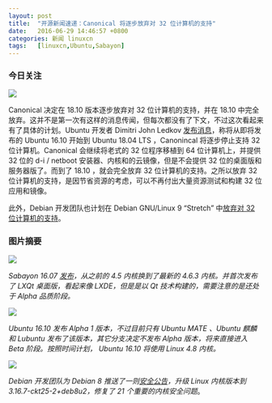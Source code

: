 ```yaml
---
layout: post
title:	"开源新闻速递：Canonical 将逐步放弃对 32 位计算机的支持"
date:	2016-06-29 14:46:57 +0800 
categories:	新闻 linuxcn 
tags:	[linuxcn,Ubuntu,Sabayon]
---
```



### 今日关注


![](/Asserts/Images//attachment/album/201606/29/144708gwoeikklrivkelwo.jpg)


Canonical 决定在 18.10 版本逐步放弃对 32 位计算机的支持，并在 18.10 中完全放弃。这并不是第一次有这样的消息传闻，但每次都没有了下文，不过这次看起来有了具体的计划。Ubuntu 开发者 Dimitri John Ledkov [发布消息](https://lists.ubuntu.com/archives/ubuntu-devel/2016-June/039420.html)，称将从即将发布的 Ubuntu 16.10 开始到 Ubuntu 18.04 LTS ，Canonincal 将逐步停止支持 32 位计算机。Canonical 会继续将老式的 32 位程序移植到 64 位计算机上，并提供 32 位的 d-i / netboot 安装器、内核和的云镜像，但是不会提供 32 位的桌面版和服务器版了。而到了 18.10 ，就会完全放弃 32 位计算机的支持。之所以放弃 32 位计算机的支持，是因节省资源的考虑，可以不再付出大量资源测试和构建 32 位应用和镜像。


此外，Debian 开发团队也计划在 Debian GNU/Linux 9 “Stretch” 中[放弃对 32 位计算机的支持](/article-7322-1.html)。


### 图片摘要


![](/Asserts/Images//attachment/album/201606/29/141251t931mhw01rr0s1kw.jpg)


*Sabayon 16.07 [发布](http://www.sabayon.org/release/latest-monthly-release-sabayon-1511)，从之前的 4.5 内核换到了最新的 4.6.3 内核。并首次发布了 LXQt 桌面版，看起来像 LXDE，但是是以 Qt 技术构建的，需要注意的是还处于 Alpha 品质阶段。*


![](/Asserts/Images//attachment/album/201606/29/141754b0ispa7px7pba78e.jpg)


*Ubuntu 16.10 发布 Alpha 1 版本，不过目前只有 Ubuntu MATE 、Ubuntu 麒麟和 Lubuntu 发布了该版本，其它分支决定不发布 Alpha 版本，将来直接进入 Beta 阶段。按照时间计划， Ubuntu 16.10 将使用 Linux 4.8 内核。*


![](/Asserts/Images//attachment/album/201606/29/142326e3go3z3pfgg5205b.jpg)


*Debian 开发团队为 Debian 8 推送了一则[安全公告](https://lists.debian.org/debian-security-announce/2016/msg00185.html)，升级 Linux 内核版本到 3.16.7-ckt25-2+deb8u2，修复了 21 个重要的内核安全问题*。
